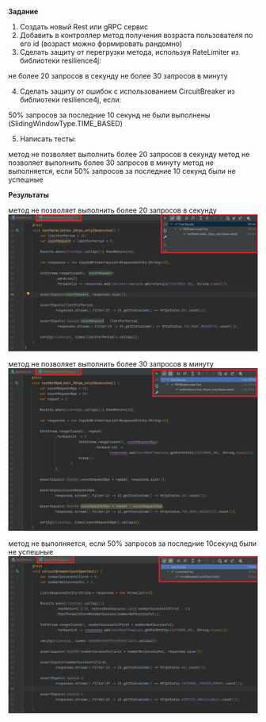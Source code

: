 **Задание**

1) Создать новый Rest или gRPC сервис
2) Добавить в контроллер метод получения возраста пользователя по его id (возраст можно формировать рандомно)
3) Сделать защиту от перегрузки метода, используя RateLimiter из библиотеки resilience4j:

не более 20 запросов в секунду
не более 30 запросов в минуту

4) Сделать защиту от ошибок с использованием CircuitBreaker из библиотеки resilience4j, если:

50% запросов за последние 10 секунд не были выполнены (SlidingWindowType.TIME_BASED)

5) Написать тесты:

метод не позволяет выполнить более 20 запросов в секунду
метод не позволяет выполнить более 30 запросов в минуту
метод не выполняется, если 50% запросов за последние 10 секунд были не успешные

**Результаты**

метод не позволяет выполнить более 20 запросов в секунду
![](screenshots/1.jpg)

метод не позволяет выполнить более 30 запросов в минуту
![](screenshots/2.jpg)

метод не выполняется, если 50% запросов за последние 10секунд были не успешные
![](screenshots/3.jpg)